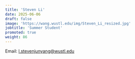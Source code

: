 ```yaml
---
title: 'Steven Li'
date: 2025-06-06
draft: false
image: 'https://wang.wustl.edu/img/Steven_Li_resized.jpg'
jobtitle: 'Summer Student'
promoted: true
weight: 86
---
```

Email: l.stevenjunyang@wustl.edu
